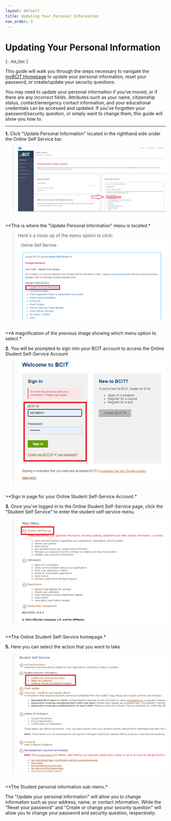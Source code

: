 ```yaml
---
layout: default
title: Updating Your Personal Information
nav_order: 3
---
```


# Updating Your Personal Information
{: .no_toc }

This guide will walk you through the steps necessary to navigate the [myBCIT Homepage](https://my.bcit.ca/) to update your personal information, reset your password, or create/update your security questions.

You may need to update your personal information if you’ve moved, or if there are any incorrect fields. Attributes such as your name, citizenship status, contact/emergency contact information, and your educational credentials can be accessed and updated. If you’ve forgotten your password/security question, or simply want to change them, this guide will show you how to.

---


**1.** Click "Update Personal Information" located in the righthand side under the Online Self Service bar. 

>![Screenshot 1 of Updating your Info](https://github.com/Kid-W/Will-Test-Docs/blob/gh-pages/docs/images/update_personal_info/1_update_info.png?raw=true "Update Personal Info on the myBCIT Homepage.")
<br>
>*This is where the "Update Personal Information" menu is located.*

<br>

>Here's a close up of the menu option to click:
>![Screenshot 2 of Updating your Info](https://github.com/Kid-W/Will-Test-Docs/blob/gh-pages/docs/images/update_personal_info/2_update_info.png?raw=true "Close-up of the Online Self Service menu options.")
<br>
>*A magnification of the previous image showing which menu option to select.*

<br>

**2.** You will be prompted to sign into your BCIT account to access the Online Student Self-Service Account

>![Screenshot 3 of Updating your Info](https://github.com/Kid-W/Will-Test-Docs/blob/gh-pages/docs/images/update_personal_info/3_update_info.png?raw=true "Online self service sign in.")
<br>
>*Sign in page for your Online Student Self-Service Account.*

<br>

**3.** Once you've logged in to the Online Student Self-Service page, click the "Student Self Service" to enter the student self service menu.

>![Screenshot 3 of Updating your Info](https://github.com/Kid-W/Will-Test-Docs/blob/gh-pages/docs/images/update_personal_info/4_update_info.png?raw=true "The Online Student Self-Service homepage.")
<br>
>*The Online Student Self-Service homepage.*

<br>




**5.** Here you can select the action that you want to take

>![Screenshot 4 of Updating your Info](https://github.com/Kid-W/Will-Test-Docs/blob/gh-pages/docs/images/update_personal_info/5_update_info.png?raw=true "The Student personal information sub-menu.")
<br>
>*The Student personal information sub-menu.*

The "Update your personal information" will allow you to change information such as your address, name, or contact information. While the "Reset your password" and "Create or change your security question" will allow you to change your password and security question, respectively.